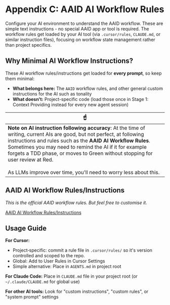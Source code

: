# Appendix C: AAID AI Workflow Rules

Configure your AI environment to understand the AAID workflow. These are simple text instructions - no special AAID app or tool is required. The workflow rules get loaded by your AI tool (via `.cursor/rules`, `CLAUDE.md`, or similar instruction files), focusing on workflow state management rather than project specifics.

## Why Minimal AI Workflow Instructions?

These AI workflow rules/instructions get loaded for **every prompt**, so keep them minimal:

- **What belongs here:** The `AAID` workflow rules, and other general custom instructions for the AI such as tonality
- **What doesn't:** Project-specific code (load those once in Stage 1: Context Providing instead for every new agent session)

| ☝️                                                                                                                                                                                                                                                                                                                                                                                                          |
| ----------------------------------------------------------------------------------------------------------------------------------------------------------------------------------------------------------------------------------------------------------------------------------------------------------------------------------------------------------------------------------------------------------- |
| **Note on AI instruction following accuracy**: At the time of writing, current AIs are good, but not perfect, at following instructions and rules such as the **AAID AI Workflow Rules**. Sometimes you may need to remind the AI if it for example forgets a TDD phase, or moves to Green without stopping for user review at Red.<br><br>As LLMs improve over time, you'll need to worry less about this. |

## AAID AI Workflow Rules/Instructions

_This is the official AAID workflow rules. But feel free to customise it._

[AAID AI Workflow Rules/Instructions](../rules/aaid/aaid-development-rules.mdc)

## Usage Guide

**For Cursor:**

- Project‑specific: commit a rule file in `.cursor/rules/` so it's version controlled and scoped to the repo.
- Global: Add to User Rules in Cursor Settings
- Simple alternative: Place in `AGENTS.md` in project root

**For Claude Code:**
Place in `CLAUDE.md` file in your project root (or `~/.claude/CLAUDE.md` for global use)

**For other AI tools:**
Look for "custom instructions", "custom rules", or "system prompt" settings
